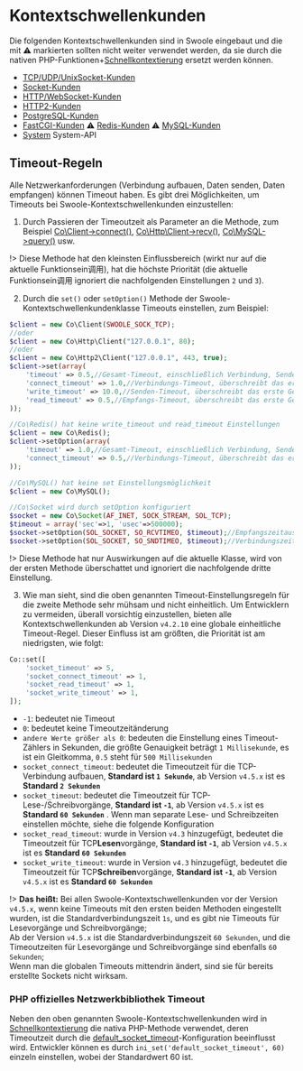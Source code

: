 # Kontextschwellenkunden <!-- {docsify-ignore-all} -->

Die folgenden Kontextschwellenkunden sind in Swoole eingebaut und die mit ⚠️ markierten sollten nicht weiter verwendet werden, da sie durch die nativen PHP-Funktionen+[Schnellkontextierung](/runtime) ersetzt werden können.

* [TCP/UDP/UnixSocket-Kunden](coroutine_client/client.md)
* [Socket-Kunden](coroutine_client/socket.md)
* [HTTP/WebSocket-Kunden](coroutine_client/http_client.md)
* [HTTP2-Kunden](coroutine_client/http2_client.md)
* [PostgreSQL-Kunden](coroutine_client/postgresql.md)
* [FastCGI-Kunden](coroutine_client/fastcgi.md)
⚠️ [Redis-Kunden](coroutine_client/redis.md)
⚠️ [MySQL-Kunden](coroutine_client/mysql.md)
* [System](/coroutine/system) System-API


## Timeout-Regeln

Alle Netzwerkanforderungen (Verbindung aufbauen, Daten senden, Daten empfangen) können Timeout haben. Es gibt drei Möglichkeiten, um Timeouts bei Swoole-Kontextschwellenkunden einzustellen:

1. Durch Passieren der Timeoutzeit als Parameter an die Methode, zum Beispiel [Co\Client->connect()](/coroutine_client/client?id=connect), [Co\Http\Client->recv()](/coroutine_client/http_client?id=recv), [Co\MySQL->query()](/coroutine_client/mysql?id=query) usw.

!> Diese Methode hat den kleinsten Einflussbereich (wirkt nur auf die aktuelle Funktionsein调用), hat die höchste Priorität (die aktuelle Funktionsein调用 ignoriert die nachfolgenden Einstellungen `2` und `3`).

2. Durch die `set()` oder `setOption()` Methode der Swoole-Kontextschwellenkundenklasse Timeouts einstellen, zum Beispiel:

```php
$client = new Co\Client(SWOOLE_SOCK_TCP);
//oder
$client = new Co\Http\Client("127.0.0.1", 80);
//oder
$client = new Co\Http2\Client("127.0.0.1", 443, true);
$client->set(array(
    'timeout' => 0.5,//Gesamt-Timeout, einschließlich Verbindung, Senden, Empfangen aller Timeouts
    'connect_timeout' => 1.0,//Verbindungs-Timeout, überschreibt das erste Gesamt-Timeout
    'write_timeout' => 10.0,//Senden-Timeout, überschreibt das erste Gesamt-Timeout
    'read_timeout' => 0.5,//Empfangs-Timeout, überschreibt das erste Gesamt-Timeout
));

//Co\Redis() hat keine write_timeout und read_timeout Einstellungen
$client = new Co\Redis();
$client->setOption(array(
    'timeout' => 1.0,//Gesamt-Timeout, einschließlich Verbindung, Senden, Empfangen aller Timeouts
    'connect_timeout' => 0.5,//Verbindungs-Timeout, überschreibt das erste Gesamt-Timeout 
));

//Co\MySQL() hat keine set Einstellungsmöglichkeit
$client = new Co\MySQL();

//Co\Socket wird durch setOption konfiguriert
$socket = new Co\Socket(AF_INET, SOCK_STREAM, SOL_TCP);
$timeout = array('sec'=>1, 'usec'=>500000);
$socket->setOption(SOL_SOCKET, SO_RCVTIMEO, $timeout);//Empfangszeitausfall für Daten
$socket->setOption(SOL_SOCKET, SO_SNDTIMEO, $timeout);//Verbindungszeitausfall und Sendenzeitausfall für Daten konfiguriert
```

!> Diese Methode hat nur Auswirkungen auf die aktuelle Klasse, wird von der ersten Methode überschattet und ignoriert die nachfolgende dritte Einstellung.

3. Wie man sieht, sind die oben genannten Timeout-Einstellungsregeln für die zweite Methode sehr mühsam und nicht einheitlich. Um Entwicklern zu vermeiden, überall vorsichtig einzustellen, bieten alle Kontextschwellenkunden ab Version `v4.2.10` eine globale einheitliche Timeout-Regel. Dieser Einfluss ist am größten, die Priorität ist am niedrigsten, wie folgt:

```php
Co::set([
    'socket_timeout' => 5,
    'socket_connect_timeout' => 1,
    'socket_read_timeout' => 1,
    'socket_write_timeout' => 1,
]);
```

+ `-1`: bedeutet nie Timeout
+ `0`: bedeutet keine Timeoutzeitänderung
+ `andere Werte größer als 0`: bedeuten die Einstellung eines Timeout-Zählers in Sekunden, die größte Genauigkeit beträgt `1 Millisekunde`, es ist ein Gleitkomma, `0.5` steht für `500 Millisekunden`
+ `socket_connect_timeout`: bedeutet die Timeoutzeit für die TCP-Verbindung aufbauen, **Standard ist `1 Sekunde`**, ab Version `v4.5.x` ist es **Standard `2 Sekunden`**
+ `socket_timeout`: bedeutet die Timeoutzeit für TCP-Lese-/Schreibvorgänge, **Standard ist `-1`**, ab Version `v4.5.x` ist es **Standard `60 Sekunden`** . Wenn man separate Lese- und Schreibzeiten einstellen möchte, siehe die folgende Konfiguration
+ `socket_read_timeout`: wurde in Version `v4.3` hinzugefügt, bedeutet die Timeoutzeit für TCP**Lesen**vorgänge, **Standard ist `-1`**, ab Version `v4.5.x` ist es **Standard `60 Sekunden`**
+ `socket_write_timeout`: wurde in Version `v4.3` hinzugefügt, bedeutet die Timeoutzeit für TCP**Schreiben**vorgänge, **Standard ist `-1`**, ab Version `v4.5.x` ist es **Standard `60 Sekunden`**

!> **Das heißt:** Bei allen Swoole-Kontextschwellenkunden vor der Version `v4.5.x`, wenn keine Timeouts mit den ersten beiden Methoden eingestellt wurden, ist die Standardverbindungszeit `1s`, und es gibt nie Timeouts für Lesevorgänge und Schreibvorgänge;  
Ab der Version `v4.5.x` ist die Standardverbindungszeit `60 Sekunden`, und die Timeoutzeiten für Lesevorgänge und Schreibvorgänge sind ebenfalls `60 Sekunden`;  
Wenn man die globalen Timeouts mittendrin ändert, sind sie für bereits erstellte Sockets nicht wirksam.

### PHP offizielles Netzwerkbibliothek Timeout

Neben den oben genannten Swoole-Kontextschwellenkunden wird in [Schnellkontextierung](/runtime) die nativa PHP-Methode verwendet, deren Timeoutzeit durch die [default_socket_timeout](http://php.net/manual/zh/filesystem.configuration.php)-Konfiguration beeinflusst wird. Entwickler können es durch `ini_set('default_socket_timeout', 60)` einzeln einstellen, wobei der Standardwert 60 ist.
